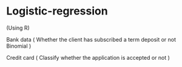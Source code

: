 # Logistic-regression
(Using R)

Bank data ( Whether the client has subscribed a term deposit or not  Binomial ) 

Credit card ( Classify whether the application is accepted or not )
